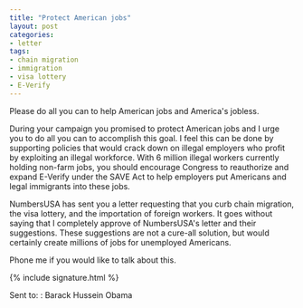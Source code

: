 ```yaml
---
title: "Protect American jobs"
layout: post
categories:
- letter
tags:
- chain migration
- immigration
- visa lottery
- E-Verify
---
```


Please do all you can to help American jobs and America's jobless.

During your campaign you promised to protect American jobs and I urge you to do all you can to accomplish this goal. I feel this can be done by supporting policies that would crack down on illegal employers who profit by exploiting an illegal workforce. With 6 million illegal workers currently holding non-farm jobs, you should encourage Congress to reauthorize and expand E-Verify under the SAVE Act to help employers put Americans and legal immigrants into these jobs.

NumbersUSA has sent you a letter requesting that you curb chain migration, the visa lottery, and the importation of foreign workers. It goes without saying that I completely approve of NumbersUSA's letter and their suggestions. These suggestions are not a cure-all solution, but would certainly create millions of jobs for unemployed Americans.

Phone me if you would like to talk about this.

{% include signature.html %}

Sent to:
: Barack Hussein Obama
